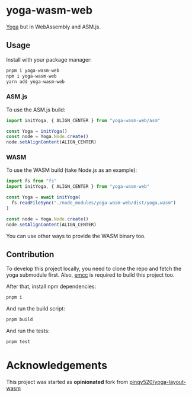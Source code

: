 # yoga-wasm-web

[Yoga](https://github.com/facebook/yoga) but in WebAssembly and ASM.js.

## Usage

Install with your package manager:

```sh
pnpm i yoga-wasm-web
npm i yoga-wasm-web
yarn add yoga-wasm-web
```

### ASM.js

To use the ASM.js build:

```js
import initYoga, { ALIGN_CENTER } from "yoga-wasm-web/asm"

const Yoga = initYoga()
const node = Yoga.Node.create()
node.setAlignContent(ALIGN_CENTER)
```

### WASM

To use the WASM build (take Node.js as an example):

```js
import fs from "fs"
import initYoga, { ALIGN_CENTER } from "yoga-wasm-web"

const Yoga = await initYoga(
  fs.readFileSync("./node_modules/yoga-wasm-web/dist/yoga.wasm")
)

const node = Yoga.Node.create()
node.setAlignContent(ALIGN_CENTER)
```

You can use other ways to provide the WASM binary too.

## Contribution

To develop this project locally, you need to clone the repo and fetch the yoga submodule first. Also, [emcc](https://emscripten.org/docs/getting_started/downloads.html) is required to build this project too.

After that, install npm dependencies:

```sh
pnpm i
```

And run the build script:

```sh
pnpm build
```

And run the tests:

```sh
pnpm test
```

# Acknowledgements

This project was started as **opinionated** fork from [pinqy520/yoga-layout-wasm](https://github.com/pinqy520/yoga-layout-wasm)
